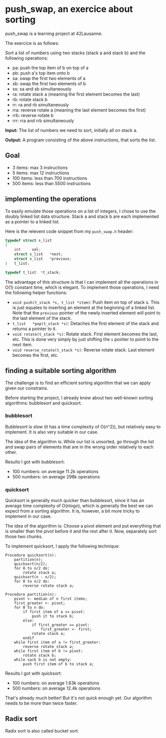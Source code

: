 # push_swap, an exercice about sorting

push_swap is a learning project at 42Lausanne.

The exercice is as follows:

Sort a list of numbers using two stacks (stack a and stack b) and the following operations:
- pa: push the top item of b on top of a
- pb: push a's top item onto b
- sa: swap the first two elements of a
- sb: swap the first two elements of b
- ss: sa and sb simultaneously
- ra: rotate stack a (meaning the first element becomes the last)
- rb: rotate stack b
- rr: ra and rb simultaneously
- rra: reverse rotate a (meaning the last element becomes the first)
- rrb: reverse rotate b
- rrr: rra and rrb simultaneously

**Input:**
The list of numbers we need to sort, initially all on stack a.

**Output:**
A program consisting of the above instructions, that sorts the list.

## Goal
- 3 items: max 3 instructions
- 5 items: max 12 instructions
- 100 items: less than 700 instructions
- 500 items: less than 5500 instructions

## implementing the operations

To easily emulate those operations on a list of integers, I chose to use the doubly linked list data structure.
Stack a and stack b are each implemented as a pointer to a linked list.

Here is the relevent code snippet from my `push_swap.h` header:
```C
typedef struct s_list
{
	int		val;
	struct s_list	*next;
	struct s_list	*previous;
}	t_list;

typedef t_list	*t_stack;
```

The advantage of this structure is that I can implement all the operations in O(1) constant time, which is elegant.
To implement those operations, I need the following helper functions:
- `void	push(t_stack *s, t_list *item)`: Push item on top of stack s. This is just equates to inserting an element at the beginning of a linked list. Note that the `previous` pointer of the newly inserted element will point to the last element of the stack.
- `t_list	*pop(t_stack *s)`: Detaches the first element of the stack and returns a pointer to it.
- `void	rotate(t_stack *s)`: Rotate stack. First element becomes the last, etc. This is done very simply by just shifting the `s` pointer to point to the next item.
- `void reverse_rotate(t_stack *s)`:  Reverse rotate stack. Last element becomes the first, etc.


## finding a suitable sorting algorithm

The challenge is to find an efficient sorting algorithm that we can apply given our constrains.

Before starting the project, I already knew about two well-known sorting algorithms: bubblesort and quicksort.

### bubblesort

Bubblesort is slow (it has a time complexity of O(n^2)), but relatively easy to implement.
It is also very suitable in our case.

The idea of the algorithm is:
While our list is unsorted, go through the list and swap pairs of elements that are in the wrong order relatively to each other.

Results I got with bubblesort:
- 100 numbers: on average 11.2k operations
- 500 numbers: on average 298k operations

### quicksort

Quicksort is generally much quicker than bubblesort, since it has an average time complexity of O(nlogn), which is generally the best we can expect from a sorting algorithm.
It is, however, a bit more tricky to implement in our case.

The idea of the algorithm is:
Choose a pivot element and put everything that is smaller than the pivot before it and the rest after it. Now, separately sort those two chunks.

To implement quicksort, I apply the following technique:
```
Procedure quicksort(n):
	partition(n);
	quicksort(n/2);
	for 0 to n/2 do:
		rotate stack a;
	quicksort(n - n/2);
	for 0 to n/2 do:
		reverse rotate stack a;
```
```
Procedure partition(n):
	pivot <- median of n first items;
	first_greater <- pivot;
	for 0 to n do:
		if first item of a <= pivot:
			push it to stack b;
		else:
			if first_greater == pivot:
				first_greater <- first;
			rotate stack a;
		endif
	while first item of a != first_greater:
		reverse rotate stack a;
	while first item of b != pivot:
		rotate stack b;
	while sack b is not empty:
		push first item of b to stack a;
```

Results I got with quicksort:
- 100 numbers: on average 1.63k operations 
- 500 numbers: on average 12.4k operations

That's already much better! But it's not quick enough yet.
Our algorithm needs to be more than twice faster.

## Radix sort

Radix sort is also called bucket sort.
